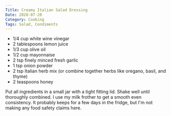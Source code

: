 ```yaml
---
Title: Creamy Italian Salad Dressing
Date: 2020-07-20
Category: Cooking
Tags: Salad, Condiments
---
```


* 1/4 cup white wine vinegar
* 2 tablespoons lemon juice
* 1/3 cup olive oil
* 1/2 cup mayonnaise
* 2 tsp finely minced fresh garlic
* 1 tsp onion powder
* 2 tsp Italian herb mix (or combine together herbs like oregano, basil, and thyme)
* 2 teaspoons honey

Put all ingredients in a small jar with a tight fitting lid.  Shake well until thoroughly combined.  I use my milk frother to get a smooth even consistency.  It probably keeps for a few days in the fridge, but I'm not making any food safety claims here.
